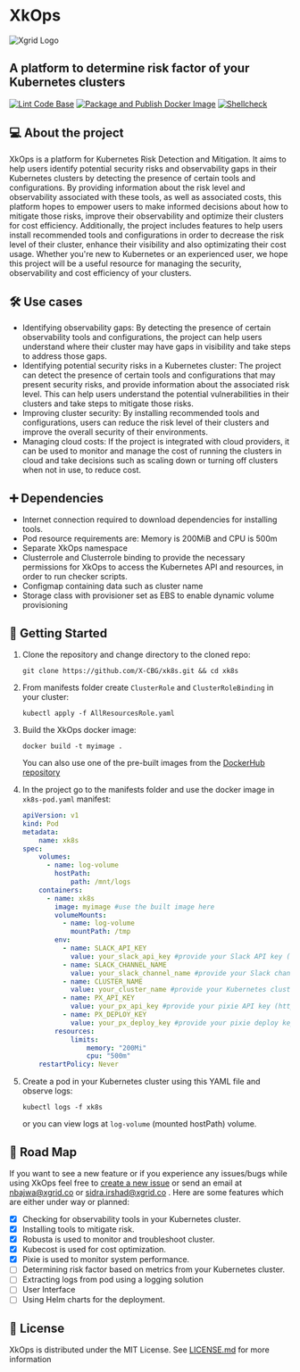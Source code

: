 # XkOps

![Xgrid Logo](https://media-exp1.licdn.com/dms/image/C4D0BAQHn43yTM8np2Q/company-logo_200_200/0?e=2159024400&v=beta&t=HCCA_wnetIM7butwiHWBYnXgVzn4pjM9Dq5YDMMJIkE "Xgrid Logo")

## A platform to determine risk factor of your Kubernetes clusters

[![Lint Code Base](https://github.com/X-CBG/xk8s/actions/workflows/linter.yml/badge.svg)](https://github.com/X-CBG/xk8s/actions/workflows/linter.yml)
[![Package and Publish Docker Image](https://github.com/X-CBG/xk8s/actions/workflows/build_publish_scan.yml/badge.svg)](https://github.com/X-CBG/xk8s/actions/workflows/build_publish_scan.yml)
[![Shellcheck](https://github.com/X-CBG/xk8s/actions/workflows/shellcheck.yml/badge.svg)](https://github.com/X-CBG/xk8s/actions/workflows/shellcheck.yml)

## 💻 About the project

XkOps is a platform for Kubernetes Risk Detection and Mitigation.
It aims to help users identify potential security risks and observability
gaps in their Kubernetes clusters by detecting the presence of certain tools and configurations.
By providing information about the risk level and observability associated with these tools,
as well as associated costs, this platform hopes to empower users to make
informed decisions about how to mitigate those risks,
improve their observability and optimize their clusters for cost efficiency.
Additionally, the project includes features to help users install recommended tools
and configurations in order to decrease the risk level of their cluster, enhance
their visibility and also optimizating their cost usage.
Whether you're new to Kubernetes or an experienced user, we hope this project will be a
useful resource for managing the security, observability and cost efficiency of your clusters.

## 🛠️ Use cases

- Identifying observability gaps: By detecting the presence of certain observability tools and configurations, the project can help users understand where their cluster may have gaps in visibility and take steps to address those gaps.
- Identifying potential security risks in a Kubernetes cluster: The project can detect the presence of certain tools and configurations that may present security risks, and provide information about the associated risk level. This can help users understand the potential vulnerabilities in their clusters and take steps to mitigate those risks.
- Improving cluster security: By installing recommended tools and configurations, users can reduce the risk level of their clusters and improve the overall security of their environments.
- Managing cloud costs: If the project is integrated with cloud providers, it can be used to monitor and manage the cost of running the clusters in cloud and take decisions such as scaling down or turning off clusters when not in use, to reduce cost.

## ➕ Dependencies

- Internet connection required to download dependencies for installing tools.
- Pod resource requirements are: Memory is 200MiB and CPU is 500m
- Separate XkOps namespace
- Clusterrole and Clusterrole binding to provide the necessary permissions for XkOps to access the Kubernetes API and resources, in order to run checker scripts.
- Configmap containing data such as cluster name
- Storage class with provisioner set as EBS to enable dynamic volume provisioning
## 📒 Getting Started

1. Clone the repository and change directory to the cloned repo:

    ```commandline
    git clone https://github.com/X-CBG/xk8s.git && cd xk8s
    ```

2. From manifests folder create `ClusterRole` and `ClusterRoleBinding` in your cluster:

    ```commandline
    kubectl apply -f AllResourcesRole.yaml
    ```

3. Build the XkOps docker image:

    ```commandline
    docker build -t myimage .
    ```

    You can also use one of the pre-built images from the [DockerHub repository](https://hub.docker.com/r/xgridxcbg/kaizen/tags "DockerHub repository")

4. In the project go to the manifests folder and use the docker image in `xk8s-pod.yaml` manifest:

    ```yaml
    apiVersion: v1
    kind: Pod
    metadata:
        name: xk8s
    spec:
        volumes:
          - name: log-volume
            hostPath:
                path: /mnt/logs
        containers:
          - name: xk8s
            image: myimage #use the built image here
            volumeMounts:
              - name: log-volume
                mountPath: /tmp
            env:
              - name: SLACK_API_KEY
                value: your_slack_api_key #provide your Slack API key (https://slack.com/help/articles/215770388-Create-and-regenerate-API-tokens)
              - name: SLACK_CHANNEL_NAME
                value: your_slack_channel_name #provide your Slack channel name
              - name: CLUSTER_NAME
                value: your_cluster_name #provide your Kubernetes cluster name
              - name: PX_API_KEY
                value: your_px_api_key #provide your pixie API key (https://docs.px.dev/reference/admin/api-keys)
              - name: PX_DEPLOY_KEY
                value: your_px_deploy_key #provide your pixie deploy key (https://docs.px.dev/reference/admin/deploy-keys)
            resources:
                limits:
                    memory: "200Mi"
                    cpu: "500m"
        restartPolicy: Never
    ```

5. Create a pod in your Kubernetes cluster using this YAML file and observe logs:

    ```commandline
    kubectl logs -f xk8s 
    ```

    or you can view logs at `log-volume` (mounted hostPath) volume.

## 🚧 Road Map

If you want to see a new feature or if you experience any issues/bugs while using XkOps feel free to [create a new issue](https://github.com/X-CBG/xk8s/issues "create a new issue") or send an email at nbajwa@xgrid.co or sidra.irshad@xgrid.co . Here are some features which are either under way or planned:

- [X] Checking for observability tools in your Kubernetes cluster.
- [X] Installing tools to mitigate risk.
- [X] Robusta is used to monitor and troubleshoot cluster.
- [X] Kubecost is used for cost optimization.
- [X] Pixie is used to monitor system performance.
- [ ] Determining risk factor based on metrics from your Kubernetes cluster.
- [ ] Extracting logs from pod using a logging solution
- [ ] User Interface
- [ ] Using Helm charts for the deployment.

## 🧾 License

XkOps is distributed under the MIT License. See [LICENSE.md](https://github.com/X-CBG/xk8s/blob/master/LICENSE "LICENSE.md") for more information
